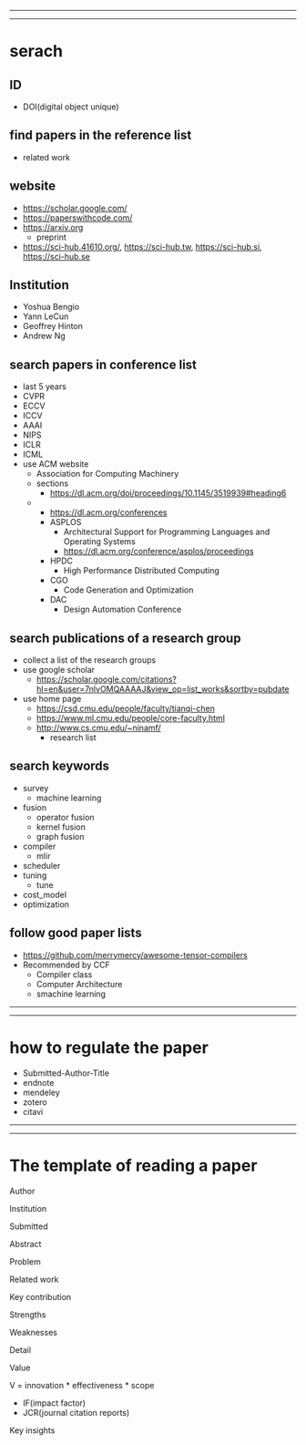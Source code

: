 

---
---

# serach

## ID
  - DOI(digital object unique)
## find papers in the reference list
  - related work
## website
  - https://scholar.google.com/
  - https://paperswithcode.com/
  - https://arxiv.org
    - preprint
  - https://sci-hub.41610.org/, https://sci-hub.tw, https://sci-hub.si, https://sci-hub.se
## Institution
  - Yoshua Bengio
  - Yann LeCun
  - Geoffrey Hinton
  - Andrew Ng
## search papers in conference list
  - last 5 years
  - CVPR
  - ECCV
  - ICCV
  - AAAI
  - NIPS
  - ICLR
  - ICML
  - use ACM website
    - Association for Computing Machinery
    - sections
      - https://dl.acm.org/doi/proceedings/10.1145/3519939#heading6
    - - https://dl.acm.org/conferences
      - ASPLOS
        - Architectural Support for Programming Languages and Operating Systems
        - https://dl.acm.org/conference/asplos/proceedings
      - HPDC
        - High Performance Distributed Computing
      - CGO
        - Code Generation and Optimization
      - DAC
        - Design Automation Conference
## search publications of a research group
  - collect a list of the research groups
  - use google scholar
    - https://scholar.google.com/citations?hl=en&user=7nlvOMQAAAAJ&view_op=list_works&sortby=pubdate
  - use home page
    - https://csd.cmu.edu/people/faculty/tianqi-chen
    - https://www.ml.cmu.edu/people/core-faculty.html
    - http://www.cs.cmu.edu/~ninamf/
      - research list
## search keywords
  - survey
    - machine learning
  - fusion
    - operator fusion
    - kernel fusion
    - graph fusion
  - compiler
    - mlir
  - scheduler
  - tuning
    - tune
  - cost_model
  - optimization
## follow good paper lists
  - https://github.com/merrymercy/awesome-tensor-compilers
  - Recommended by CCF
    - Compiler class
    - Computer Architecture
    - smachine learning

---
---

# how to regulate the paper
- Submitted-Author-Title
- endnote
- mendeley
- zotero
- citavi

---
---


# The template of reading a paper
Author

Institution

Submitted

Abstract

Problem

Related work

Key contribution

Strengths

Weaknesses

Detail

Value

V = innovation * effectiveness * scope

  - IF(impact factor)
  - JCR(journal citation reports)

Key insights
